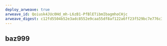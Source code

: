 ```yaml
---
deploy_arweave: true
arweave_id: Qoiusk4JUc0Hd_mh-L6zB1-PfBlETibmIbagmhoCHjc
arweave_digest: c12fd5504b52e3adc8552e9caa55df8af122a6ff23f529bc7e776c34159aaf6f
---
```


## baz999
